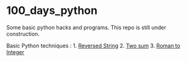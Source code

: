 # 100_days_python
Some basic python hacks and programs. This repo is still under construction.

Basic Python techniques :
1. 
[Reversed String](https://github.com/cupoglee/100_days_python/blob/main/ReversedString.ipynb)
2. [Two sum](https://github.com/cupoglee/100_days_python/blob/main/two-sum(LC1).py)
3. [Roman to Integer](https://github.com/cupoglee/100_days_python/blob/main/RomanToInteger)
